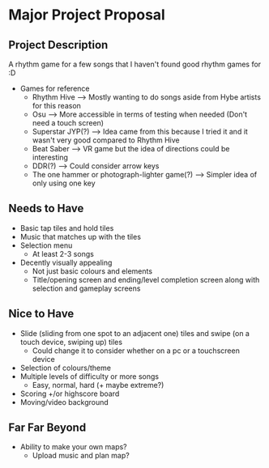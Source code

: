 # Major Project Proposal

## Project Description
A rhythm game for a few songs that I haven't found good rhythm games for :D 

- Games for reference
    - Rhythm Hive --> Mostly wanting to do songs aside from Hybe artists for this reason
    - Osu --> More accessible in terms of testing when needed (Don't need a touch screen)
    - Superstar JYP(?) --> Idea came from this because I tried it and it wasn't very good compared to Rhythm Hive
    - Beat Saber --> VR game but the idea of directions could be interesting 
    - DDR(?) --> Could consider arrow keys 
    - The one hammer or photograph-lighter game(?) --> Simpler idea of only using one key 

## Needs to Have 
- Basic tap tiles and hold tiles 
- Music that matches up with the tiles 
- Selection menu 
    - At least 2-3 songs 
- Decently visually appealing
    - Not just basic colours and elements
    - Title/opening screen and ending/level completion screen along with selection and gameplay screens 

## Nice to Have 
- Slide (sliding from one spot to an adjacent one) tiles and swipe (on a touch device, swiping up) tiles 
    - Could change it to consider whether on a pc or a touchscreen device 
- Selection of colours/theme
- Multiple levels of difficulty or more songs
    - Easy, normal, hard (+ maybe extreme?)
- Scoring +/or highscore board
- Moving/video background

## Far Far Beyond
- Ability to make your own maps?
    - Upload music and plan map? 
